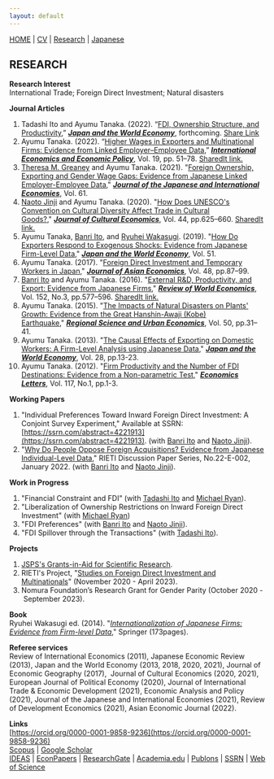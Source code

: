 ```yaml
---
layout: default
---
```


[HOME](/index.md) | [CV](/cv.md) | [Research](/research.md) | [Japanese](/japanese.md) 

[](#)

RESEARCH
--------

  
**Research Interest**  
International Trade; Foreign Direct Investment; Natural disasters  

**Journal Articles**
1.  Tadashi Ito and Ayumu Tanaka. (2022). “[FDI, Ownership Structure, and Productivity](https://doi.org/10.1016/j.japwor.2022.101158),” **_[Japan and the World Economy](https://www.sciencedirect.com/journal/japan-and-the-world-economy)_**, forthcoming.  [Share Link](https://authors.elsevier.com/c/1fv4U3Hgy9TCGn)
2.  Ayumu Tanaka. (2022). “[Higher Wages in Exporters and Multinational Firms: Evidence from Linked Employer–Employee Data](https://doi.org/10.1007/s10368-021-00517-2),” **_[International Economics and Economic Policy](https://www.springer.com/journal/10368)_**, Vol. 19, pp. 51–78. [SharedIt link.](https://rdcu.be/cwL22)
3.  [Theresa M. Greaney](https://sites.google.com/site/greaneyecon/home) and Ayumu Tanaka. (2021). "[Foreign Ownership, Exporting and Gender Wage Gaps: Evidence from Japanese Linked Employer-Employee Data](https://doi.org/10.1016/j.jjie.2021.101151)," **_[Journal of the Japanese and International Economies](https://www.journals.elsevier.com/journal-of-the-japanese-and-international-economies)_**, Vol. 61.
4.  [Naoto Jinji](http://www.econ.kyoto-u.ac.jp/~jinji/index_e.html) and Ayumu Tanaka. (2020). "[How Does UNESCO's Convention on Cultural Diversity Affect Trade in Cultural Goods?](https://doi.org/10.1007/s10824-020-09380-6)," **_[Journal of Cultural Economics](https://link.springer.com/journal/10824)_**, Vol. 44, pp.625–660. [SharedIt link.](https://rdcu.be/cw4lh)
5.  Ayumu Tanaka, [Banri Ito](https://sites.google.com/site/banriito/home/english), and [Ryuhei Wakasugi](https://scholar.google.co.jp/citations?user=j1e9qFUAAAAJ). (2019). "[How Do Exporters Respond to Exogenous Shocks: Evidence from Japanese Firm-Level Data](https://doi.org/10.1016/j.japwor.2019.100962)," **_[Japan and the World Economy](https://www.sciencedirect.com/journal/japan-and-the-world-economy)_**, Vol. 51.
6.  Ayumu Tanaka. (2017). "[Foreign Direct Investment and Temporary Workers in Japan](https://doi.org/10.1016/j.asieco.2016.10.004)," **_[Journal of Asian Economics](https://www.journals.elsevier.com/journal-of-asian-economics)_**, Vol. 48, pp.87–99.
7.  [Banri Ito](https://sites.google.com/site/banriito/home/english) and Ayumu Tanaka. (2016). "[External R&D, Productivity, and Export: Evidence from Japanese Firms](https://dx.doi.org/10.1007/s10290-015-0240-y)," **_[Review of World Economics](https://link.springer.com/journal/10290)_**, Vol. 152, No.3, pp.577–596. [SharedIt link.](https://rdcu.be/cw4lp)
8.  Ayumu Tanaka. (2015). "[The Impacts of Natural Disasters on Plants' Growth: Evidence from the Great Hanshin-Awaji (Kobe) Earthquake](https://dx.doi.org/10.1016/j.regsciurbeco.2014.11.002)," **_[Regional Science and Urban Economics](http://www.journals.elsevier.com/regional-science-and-urban-economics/)_**, Vol. 50, pp.31–41. 
9.  Ayumu Tanaka. (2013). "[The Causal Effects of Exporting on Domestic Workers: A Firm-Level Analysis using Japanese Data](https://dx.doi.org/10.1016/j.japwor.2013.06.003)," **_[Japan and the World Economy](http://www.journals.elsevier.com/japan-and-the-world-economy/)_**, Vol. 28, pp.13-23.
10.  Ayumu Tanaka. (2012). "[Firm Productivity and the Number of FDI Destinations: Evidence from a Non-parametric Test](https://dx.doi.org/10.1016/j.econlet.2012.04.079)," **_[Economics Letters](http://www.journals.elsevier.com/economics-letters/)_**, Vol. 117, No.1, pp.1-3. 

  
**Working Papers**
1.  "Individual Preferences Toward Inward Foreign Direct Investment: A Conjoint Survey Experiment," Available at SSRN: [https://ssrn.com/abstract=4221913](https://ssrn.com/abstract=4221913). (with [Banri Ito](https://sites.google.com/site/banriito/home/english) and [Naoto Jinji](http://www.econ.kyoto-u.ac.jp/~jinji/index_e.html)).
2. "[Why Do People Oppose Foreign Acquisitions? Evidence from Japanese Individual-Level Data](https://www.rieti.go.jp/en/publications/summary/22010005.html)," RIETI Discussion Paper Series, No.22-E-002, January 2022. (with [Banri Ito](https://sites.google.com/site/banriito/home/english) and [Naoto Jinji](http://www.econ.kyoto-u.ac.jp/~jinji/index_e.html)).

  
**Work in Progress**
1.  "Financial Constraint and FDI" (with [Tadashi Ito](https://www.univ.gakushuin.ac.jp/iss/en/program/faculty/t011.html) and [Michael Ryan](https://sites.google.com/site/mryanwmu/)).
2.  "Liberalization of Ownership Restrictions on Inward Foreign Direct Investment" (with [Michael Ryan](https://sites.google.com/site/mryanwmu/))
3.  "FDI Preferences" (with [Banri Ito](https://sites.google.com/site/banriito/home/english) and [Naoto Jinji](http://www.econ.kyoto-u.ac.jp/~jinji/index_e.html)).
4.  "FDI Spillover through the Transactions" (with [Tadashi Ito](https://www.univ.gakushuin.ac.jp/iss/en/program/faculty/t011.html)).

  
**Projects**
1.  [JSPS's Grants-in-Aid for Scientific Research](https://nrid.nii.ac.jp/en/nrid/1000020583967/).
2.  RIETI's Project, "[Studies on Foreign Direct Investment and Multinationals](https://www.rieti.go.jp/en/projects/program_2020/pg-02/007.html)" (November 2020 - April 2023).
3.  Nomura Foundation’s Research Grant for Gender Parity (October 2020 - September 2023).

  
**Book**  
Ryuhei Wakasugi ed. (2014). "_[Internationalization of Japanese Firms: Evidence from Firm-level Data](https://dx.doi.org/10.1007/978-4-431-54532-3)_," Springer (173pages).  
  
**Referee services**  
Review of International Economics (2011), Japanese Economic Review (2013), Japan and the World Economy (2013, 2018, 2020, 2021), Journal of Economic Geography (2017),  Journal of Cultural Economics (2020, 2021), European Journal of Political Economy (2020), Journal of International Trade & Economic Development (2021), Economic Analysis and Policy (2021), Journal of the Japanese and International Economies (2021), Review of Development Economics (2021), Asian Economic Journal (2022).   
  
**Links**  
[https://orcid.org/0000-0001-9858-9236](https://orcid.org/0000-0001-9858-9236)  
[Scopus](https://www.scopus.com/authid/detail.uri?authorId=55792392300) | [Google Scholar](https://scholar.google.co.jp/citations?user=7o9PsBoAAAAJ&hl=en)  
[IDEAS](http://ideas.repec.org/f/pta352.html) | [EconPapers](http://econpapers.repec.org/RAS/pta352.htm) | [ResearchGate](https://www.researchgate.net/profile/Ayumu_Tanaka/) | [Academia.edu](https://publons.com/researcher/4668250/ayumu-tanaka/) | [Publons](https://publons.com/researcher/4668250/ayumu-tanaka/) | [SSRN](https://papers.ssrn.com/sol3/cf_dev/AbsByAuth.cfm?per_id=4610439) | 
[Web of Science](https://www.webofscience.com/wos/author/record/ABE-8642-2021)

